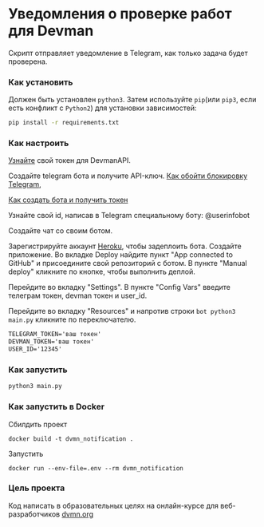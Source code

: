 # Уведомления о проверке работ для Devman
Скрипт отправляет уведомление в Telegram, как только задача будет проверена.

### Как установить 
Должен быть установлен `python3`. Затем используйте `pip`(или `pip3`, 
 если есть конфликт с `Python2`) для установки зависимостей: 
 ```bash
 pip install -r requirements.txt
 ```
 
 
 ### Как настроить
[Узнайте](https://dvmn.org/api/docs/) свой токен для DevmanAPI. 

Создайте telegram бота и получите API-ключ. [Как обойти блокировку Telegram](https://bigpicture.ru/?p=913797),
 
[Как создать бота и получить токен](https://smmplanner.com/blog/otlozhennyj-posting-v-telegram/)

Узнайте свой id, написав в Telegram специальному боту: @userinfobot 

Создайте чат со своим ботом.


Зарегистрируйте аккаунт [Heroku](https://www.heroku.com/), чтобы задеплоить бота.
 Создайте приложение. Во вкладке Deploy найдите пункт "App connected to GitHub" и присоедините
 свой репозиторий с ботом. В пункте "Manual deploy" кликните по кнопке, чтобы выполнить деплой.


 Перейдите во вкладку "Settings". В пункте "Config Vars" введите телеграм токен,
 devman токен  и user_id.
 
 Перейдите во вкладку "Resources" и напротив строки `bot python3 main.py`  кликните по переключателю.
```txt
TELEGRAM_TOKEN='ваш токен'
DEVMAN_TOKEN='ваш токен'
USER_ID='12345'
```

### Как запустить
```bash
python3 main.py
```


### Как запустить в Docker
Сбилдить проект
```shell
docker build -t dvmn_notification .
```
Запустить
```shell
docker run --env-file=.env --rm dvmn_notification
```

### Цель проекта
 Код написать в образовательных целях на онлайн-курсе для веб-разработчиков 
 [dvmn.org](dvmn.org)
